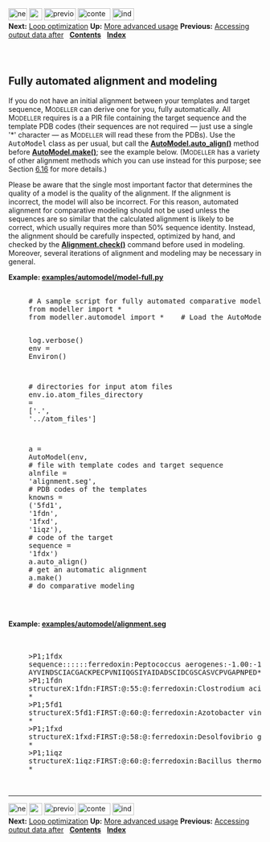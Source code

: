 <!DOCTYPE html PUBLIC "-//W3C//DTD HTML 4.0 Transitional//EN">
<!--Converted with LaTeX2HTML 2018.2 (Released May 16, 2018) -->
<html><head>
<title>Fully automated alignment and modeling</title>
<meta name="description" content="Fully automated alignment and modeling">
<meta name="keywords" content="manual">
<meta name="resource-type" content="document">
<meta name="distribution" content="global">

<meta http-equiv="Content-Type" content="text/html; charset=UTF-8">
<meta name="Generator" content="LaTeX2HTML v2018.2">
<meta http-equiv="Content-Style-Type" content="text/css">

<link rel="STYLESHEET" href="Fully%20automated%20alignment%20and%20modeling_files/manual.css">
<link rel="STYLESHEET" href="Fully%20automated%20alignment%20and%20modeling_files/pygments.css">

<link rel="previous" href="https://salilab.org/modeller/manual/node31.html">
<link rel="up" href="https://salilab.org/modeller/manual/node17.html">
<link rel="next" href="https://salilab.org/modeller/manual/node33.html">
</head>

<body>

<div class="navigation"><!--Navigation Panel-->
<a name="tex2html1879" href="https://salilab.org/modeller/manual/node33.html">
<img width="37" height="24" align="BOTTOM" border="0" alt="next" src="Fully%20automated%20alignment%20and%20modeling_files/next.png"></a> 
<a name="tex2html1873" href="https://salilab.org/modeller/manual/node17.html">
<img width="26" height="24" align="BOTTOM" border="0" alt="up" src="Fully%20automated%20alignment%20and%20modeling_files/up.png"></a> 
<a name="tex2html1869" href="https://salilab.org/modeller/manual/node31.html">
<img width="63" height="24" align="BOTTOM" border="0" alt="previous" src="Fully%20automated%20alignment%20and%20modeling_files/prev.png"></a> 
<a name="tex2html1875" href="https://salilab.org/modeller/manual/node1.html">
<img width="65" height="24" align="BOTTOM" border="0" alt="contents" src="Fully%20automated%20alignment%20and%20modeling_files/contents.png"></a> 
<a name="tex2html1877" href="https://salilab.org/modeller/manual/node518.html">
<img width="43" height="24" align="BOTTOM" border="0" alt="index" src="Fully%20automated%20alignment%20and%20modeling_files/index.png"></a> 
<br>
<b> Next:</b> <a name="tex2html1880" href="https://salilab.org/modeller/manual/node33.html">Loop optimization</a>
<b> Up:</b> <a name="tex2html1874" href="https://salilab.org/modeller/manual/node17.html">More advanced usage</a>
<b> Previous:</b> <a name="tex2html1870" href="https://salilab.org/modeller/manual/node31.html">Accessing output data after</a>
 &nbsp; <b>  <a name="tex2html1876" href="https://salilab.org/modeller/manual/node1.html">Contents</a></b> 
 &nbsp; <b>  <a name="tex2html1878" href="https://salilab.org/modeller/manual/node518.html">Index</a></b> 
<br>
<br></div>
<!--End of Navigation Panel-->

<h2><a name="SECTION007215000000000000000"></a>
<a name="SECTION:model-full"></a>
<br>
Fully automated alignment and modeling
</h2>

<p>
If you do not have an initial alignment between your templates and target
sequence, M<small>ODELLER</small> can derive one for you, fully automatically. All
M<small>ODELLER</small> requires is a a PIR file containing the target sequence and the
template PDB codes (their sequences are not required — just use a single '*'
character — as M<small>ODELLER</small> will read these from the PDBs). Use the
<tt>AutoModel</tt> class as per usual, but call the <b><a href="https://salilab.org/modeller/manual/node68.html#CMD:AutoModel.autoalign">AutoModel.auto_align()</a></b><a name="3708"></a>
method before <b><a href="https://salilab.org/modeller/manual/node70.html#CMD:AutoModel.make">AutoModel.make()</a></b><a name="3713"></a>; see the example below. (M<small>ODELLER</small> has
a variety of other alignment methods which you can use instead for this
purpose; see Section&nbsp;<a href="https://salilab.org/modeller/manual/node292.html#SECTION:compare">6.16</a> for more details.)

</p><p>
Please be aware that the single most important factor that determines the
quality of a model is the quality of the alignment. If the alignment is
incorrect, the model will also be incorrect. <span class="textbf">For this reason,
automated alignment for comparative modeling should not be used unless
the sequences are so similar that the calculated alignment is likely to be
correct, which usually requires more than 50% sequence identity.</span>
Instead, the alignment should be carefully inspected, optimized
by hand, and checked by the <b><a href="https://salilab.org/modeller/manual/node301.html#CMD:Alignment.check">Alignment.check()</a></b><a name="3720"></a> command before
used in modeling. Moreover, several iterations of alignment
and modeling may be necessary in general.

</p><p>

  </p><dl>
<dt><strong>Example: <a name="tex2html55" href="https://salilab.org/modeller/examples/automodel/model-full.py">examples/automodel/model-full.py</a></strong></dt>
<dd> <br>  <div class="pygments"><pre><span></span><span class="c1"># A sample script for fully automated comparative modeling</span>
<span class="kn">from</span> <span class="nn">modeller</span> <span class="kn">import</span> <span class="o">*</span>
<span class="kn">from</span> <span class="nn">modeller.automodel</span> <span class="kn">import</span> <span class="o">*</span>    <span class="c1"># Load the AutoModel class</span>

<span class="n">log</span><span class="o">.</span><span class="n">verbose</span><span class="p">()</span>
<span class="n">env</span> <span class="o">=</span> <span class="n">Environ</span><span class="p">()</span>

<span class="c1"># directories for input atom files</span>
<span class="n">env</span><span class="o">.</span><span class="n">io</span><span class="o">.</span><span class="n">atom_files_directory</span> <span class="o">=</span> <span class="p">[</span><span class="s1">'.'</span><span class="p">,</span> <span class="s1">'../atom_files'</span><span class="p">]</span>

<span class="n">a</span> <span class="o">=</span> <span class="n">AutoModel</span><span class="p">(</span><span class="n">env</span><span class="p">,</span>
              <span class="c1"># file with template codes and target sequence</span>
              <span class="n">alnfile</span>  <span class="o">=</span> <span class="s1">'alignment.seg'</span><span class="p">,</span>
              <span class="c1"># PDB codes of the templates</span>
              <span class="n">knowns</span>   <span class="o">=</span> <span class="p">(</span><span class="s1">'5fd1'</span><span class="p">,</span> <span class="s1">'1fdn'</span><span class="p">,</span> <span class="s1">'1fxd'</span><span class="p">,</span> <span class="s1">'1iqz'</span><span class="p">),</span>
              <span class="c1"># code of the target</span>
              <span class="n">sequence</span> <span class="o">=</span> <span class="s1">'1fdx'</span><span class="p">)</span>
<span class="n">a</span><span class="o">.</span><span class="n">auto_align</span><span class="p">()</span>                      <span class="c1"># get an automatic alignment</span>
<span class="n">a</span><span class="o">.</span><span class="n">make</span><span class="p">()</span>                            <span class="c1"># do comparative modeling</span>
</pre></div>
  
</dd>
</dl>  <br>
<p>

</p><dl>
<dt><strong>Example: <a name="tex2html56" href="https://salilab.org/modeller/examples/automodel/alignment.seg">examples/automodel/alignment.seg</a></strong></dt>
<dd> <br>
<br>
<pre class="verbatim">&gt;P1;1fdx
sequence::::::ferredoxin:Peptococcus aerogenes:-1.00:-1.00
AYVINDSCIACGACKPECPVNIIQGSIYAIDADSCIDCGSCASVCPVGAPNPED*
&gt;P1;1fdn
structureX:1fdn:FIRST:@:55:@:ferredoxin:Clostrodium acidiurici: 1.84:-1.0
*
&gt;P1;5fd1
structureX:5fd1:FIRST:@:60:@:ferredoxin:Azotobacter vinelandii: 1.90:0.192
*
&gt;P1;1fxd
structureX:1fxd:FIRST:@:58:@:ferredoxin:Desolfovibrio gigas: 1.70:-1.0
*
&gt;P1;1iqz
structureX:1iqz:FIRST:@:60:@:ferredoxin:Bacillus thermoproteolyticus: 2.30:-1.0
*
</pre>
</dd>
</dl>  <br>
<p>

</p><div class="navigation"><hr>
<!--Navigation Panel-->
<a name="tex2html1879" href="https://salilab.org/modeller/manual/node33.html">
<img width="37" height="24" align="BOTTOM" border="0" alt="next" src="Fully%20automated%20alignment%20and%20modeling_files/next.png"></a> 
<a name="tex2html1873" href="https://salilab.org/modeller/manual/node17.html">
<img width="26" height="24" align="BOTTOM" border="0" alt="up" src="Fully%20automated%20alignment%20and%20modeling_files/up.png"></a> 
<a name="tex2html1869" href="https://salilab.org/modeller/manual/node31.html">
<img width="63" height="24" align="BOTTOM" border="0" alt="previous" src="Fully%20automated%20alignment%20and%20modeling_files/prev.png"></a> 
<a name="tex2html1875" href="https://salilab.org/modeller/manual/node1.html">
<img width="65" height="24" align="BOTTOM" border="0" alt="contents" src="Fully%20automated%20alignment%20and%20modeling_files/contents.png"></a> 
<a name="tex2html1877" href="https://salilab.org/modeller/manual/node518.html">
<img width="43" height="24" align="BOTTOM" border="0" alt="index" src="Fully%20automated%20alignment%20and%20modeling_files/index.png"></a> 
<br>
<b> Next:</b> <a name="tex2html1880" href="https://salilab.org/modeller/manual/node33.html">Loop optimization</a>
<b> Up:</b> <a name="tex2html1874" href="https://salilab.org/modeller/manual/node17.html">More advanced usage</a>
<b> Previous:</b> <a name="tex2html1870" href="https://salilab.org/modeller/manual/node31.html">Accessing output data after</a>
 &nbsp; <b>  <a name="tex2html1876" href="https://salilab.org/modeller/manual/node1.html">Contents</a></b> 
 &nbsp; <b>  <a name="tex2html1878" href="https://salilab.org/modeller/manual/node518.html">Index</a></b> </div>
<!--End of Navigation Panel-->



</body></html>